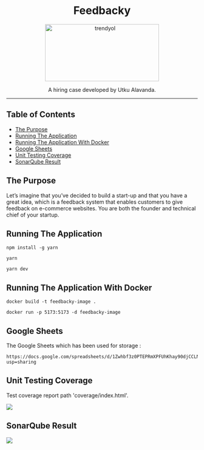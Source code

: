 <div align="center">
<h1>Feedbacky</h1>

<a href="https://www.trendyol.com">
  <img
    height="150"
    width="300"
    alt="trendyol"
    src="https://play-lh.googleusercontent.com/T4ZGl4MTMAso2lkzjiT8G_g78OGjJg6TOKfis0VpRDJALP4RgzJWTSpwv8dy09SyI8s"
  />
</a>

<p>A hiring case developed by Utku Alavanda.</p>
</div>

<hr />

## Table of Contents

<!-- START doctoc generated TOC please keep comment here to allow auto update -->
<!-- DON'T EDIT THIS SECTION, INSTEAD RE-RUN doctoc TO UPDATE -->

- [The Purpose](#the-purpose)
- [Running The Application](#running-the-application)
- [Running The Application With Docker](#running-the-application-with-docker)
- [Google Sheets](#google-sheets)
- [Unit Testing Coverage](#unit-testing-coverage)
- [SonarQube Result](#sonarqube-result)

<!-- END doctoc generated TOC please keep comment here to allow auto update -->

## The Purpose

Let’s imagine that you’ve decided to build a start-up and that you have a great idea, which is a feedback system that enables customers to give feedback on e-commerce websites. You are both the founder and technical chief of your startup.

## Running The Application

```
npm install -g yarn
```
```
yarn
```
```
yarn dev
```
## Running The Application With Docker

```
docker build -t feedbacky-image .
```
```
docker run -p 5173:5173 -d feedbacky-image
```

## Google Sheets

The Google Sheets which has been used for storage :

```
https://docs.google.com/spreadsheets/d/1Zwhbf3z0PTEPRmXPFUhKhay90djCCLNfs9oX56whkWk/edit?usp=sharing
```

## Unit Testing Coverage

Test coverage report path 'coverage/index.html'.

![](public/readme_images/Coverage_Image.PNG)

## SonarQube Result

![](public/readme_images/Sonarqube-Results.PNG)
